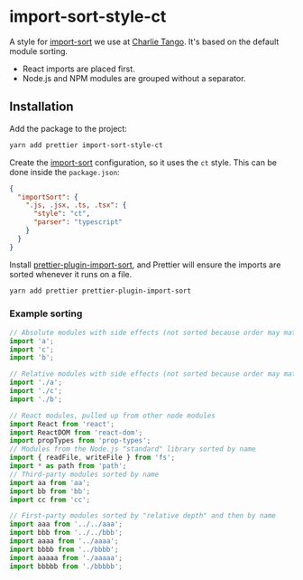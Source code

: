 # import-sort-style-ct

A style for [import-sort](https://github.com/renke/import-sort) we use at
[Charlie Tango](https://www.charlietango.dk). It's based on the default module
sorting.

- React imports are placed first.
- Node.js and NPM modules are grouped without a separator.

## Installation

Add the package to the project:

```sh
yarn add prettier import-sort-style-ct
```

Create the [import-sort](https://github.com/renke/import-sort) configuration, so
it uses the `ct` style. This can be done inside the `package.json`:

```json
{
  "importSort": {
    ".js, .jsx, .ts, .tsx": {
      "style": "ct",
      "parser": "typescript"
    }
  }
}
```

Install
[prettier-plugin-import-sort](https://github.com/ggascoigne/prettier-plugin-import-sort),
and Prettier will ensure the imports are sorted whenever it runs on a file.

```sh
yarn add prettier prettier-plugin-import-sort
```

### Example sorting

```js
// Absolute modules with side effects (not sorted because order may matter)
import 'a';
import 'c';
import 'b';

// Relative modules with side effects (not sorted because order may matter)
import './a';
import './c';
import './b';

// React modules, pulled up from other node modules
import React from 'react';
import ReactDOM from 'react-dom';
import propTypes from 'prop-types';
// Modules from the Node.js "standard" library sorted by name
import { readFile, writeFile } from 'fs';
import * as path from 'path';
// Third-party modules sorted by name
import aa from 'aa';
import bb from 'bb';
import cc from 'cc';

// First-party modules sorted by "relative depth" and then by name
import aaa from '../../aaa';
import bbb from '../../bbb';
import aaaa from '../aaaa';
import bbbb from '../bbbb';
import aaaaa from './aaaaa';
import bbbbb from './bbbbb';
```
